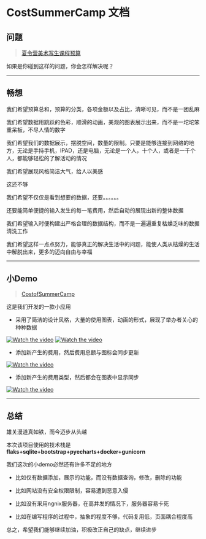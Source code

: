 # CostSummerCamp 文档

## 问题

>[夏令营美术写生课程预算](https://shimo.im/docs/KKDCwpW3VdHtrq3Y/read)

如果是你碰到这样的问题，你会怎样解决呢？

***

## 畅想

我们希望预算总和，预算的分类，各项金额以及占比，清晰可见，而不是一团乱麻

我们希望数据用跳跃的色彩，顺滑的动画，美观的图表展示出来，而不是一坨坨笨重呆板，不尽人情的数字

我们希望我们的数据展示，摆脱空间，数量的限制。只要是能够连接到网络的地方，无论是手持手机，IPAD，还是电脑，无论是一个人，十个人，或者是一千个人，都能够轻松的了解活动的情况

我们希望展现风格简洁大气，给人以美感

这还不够


我们希望不仅仅是看到想要的数据，还要。。。。。。

还要能简单便捷的输入发生的每一笔费用，然后自动的展现出新的整体数据

我们希望输入时便构建出严格合理的数据结构，而不是一遍遍重复枯燥乏味的数据清洗工作

我们希望这样一点点努力，能够真正的解决生活中的问题，能使人类从枯燥的生活中解脱出来，更多的迈向自由与幸福

***

## 小Demo

>[CostofSummerCamp](http://summercamp.weiye.site/)

这是我们开发的一款小应用

* 采用了简洁的设计风格，大量的使用图表，动画的形式，展现了举办者关心的种种数据


[![Watch the video](https://raw.github.com/GabLeRoux/WebMole/master/ressources/WebMole_Youtube_Video.png)](http://v.qq.com/x/page/p3004o5dfe0.html)
[![Watch the video](https://raw.github.com/GabLeRoux/WebMole/master/ressources/WebMole_Youtube_Video.png)](http://v.qq.com/x/page/r3004to9n1z.html)

* 添加新产生的费用，然后费用总额与图标会同步更新


[![Watch the video](https://raw.github.com/GabLeRoux/WebMole/master/ressources/WebMole_Youtube_Video.png)](http://v.qq.com/x/page/a3004as7m8z.html)


* 添加新产生的费用类型，然后都会在图表中显示同步


[![Watch the video](https://raw.github.com/GabLeRoux/WebMole/master/ressources/WebMole_Youtube_Video.png)](http://v.qq.com/x/page/e300401nczd.html)
***

## 总结

雄关漫道真如铁，而今迈步从头越

本次该项目使用的技术栈是**flaks+sqlite+bootstrap+pyecharts+docker+gunicorn**

我们这次的小demo必然还有许多不足的地方
* 比如仅有数据添加，展示的功能，而没有数据查询，修改，删除的功能

* 比如网站没有安全权限限制，容易遭到恶意入侵

* 比如没有采用ngnix服务器，在高并发的情况下，服务器容易卡死

* 比如在编写程序的过程中，抽象的程度不够，代码复用低，页面耦合程度高

总之，希望我们能够继续加油，积极改正自己的缺点，继续进步

